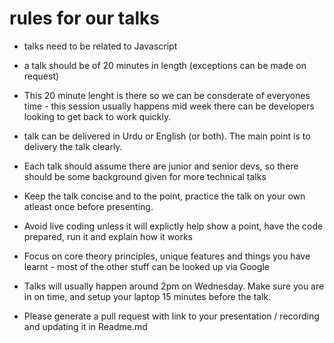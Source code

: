 # rules for our talks

- talks need to be related to Javascript

- a talk should be of 20 minutes in length (exceptions can be made on request)

- This 20 minute lenght is there so we can be consderate of everyones time - this session usually happens mid week there can be developers looking to get back to work quickly. 

- talk can be delivered in Urdu or English (or both). The main point is to delivery the talk clearly.

- Each talk should assume there are junior and senior devs, so there should be some background given for more technical talks

- Keep the talk concise and to the point, practice the talk on your own atleast once before presenting.

- Avoid live coding unless it will explictly help show a point, have the code prepared, run it and explain how it works

- Focus on core theory principles, unique features and things you have learnt - most of the other stuff can be looked up via Google

- Talks will usually happen around 2pm on Wednesday. Make sure you are in on time, and setup your laptop 15 minutes before the talk.

- Please generate a pull request with link to your presentation / recording and updating it in Readme.md
